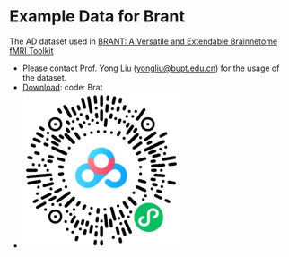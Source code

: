 # Example Data for Brant
The AD dataset used in [BRANT: A Versatile and Extendable Brainnetome fMRI Toolkit](https://www.frontiersin.org/articles/10.3389/fninf.2018.00052/full) 

* Please contact Prof. Yong Liu (yongliu@bupt.edu.cn) for the usage of the dataset.
* [Download](https://pan.baidu.com/s/1o6CAJtiPXdmusCscVv-C0g): code: Brat
* ![Download Example Data Here](https://github.com/YongLiuLab/Brant-Example-Data-AD/blob/master/BrantData.jpg) 
